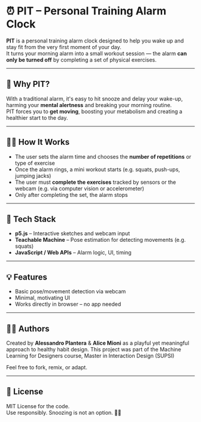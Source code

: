 # ⏰ PIT – Personal Training Alarm Clock

**PIT** is a personal training alarm clock designed to help you wake up and stay fit from the very first moment of your day.  
It turns your morning alarm into a small workout session — the alarm **can only be turned off** by completing a set of physical exercises.

---

## 🧠 Why PIT?

With a traditional alarm, it's easy to hit snooze and delay your wake-up, harming your **mental alertness** and breaking your morning routine.  
PIT forces you to **get moving**, boosting your metabolism and creating a healthier start to the day.

---

## 🏋️‍♂️ How It Works

- The user sets the alarm time and chooses the **number of repetitions** or type of exercise
- Once the alarm rings, a mini workout starts (e.g. squats, push-ups, jumping jacks)
- The user must **complete the exercises** tracked by sensors or the webcam (e.g. via computer vision or accelerometer)
- Only after completing the set, the alarm stops

---

## 🧰 Tech Stack

- **p5.js** – Interactive sketches and webcam input
- **Teachable Machine** – Pose estimation for detecting movements (e.g. squats)
- **JavaScript / Web APIs** – Alarm logic, UI, timing

---

## 💡 Features

- Basic pose/movement detection via webcam
- Minimal, motivating UI
- Works directly in browser – no app needed
---

## 👨‍💻 Authors

Created by **Alessandro Plantera** & **Alice Mioni** as a playful yet meaningful approach to healthy habit design.
This project was part of the Machine Learning for Designers course, Master in Interaction Design (SUPSI)

Feel free to fork, remix, or adapt.

---

## 📄 License

MIT License for the code.  
Use responsibly. Snoozing is not an option. 🚫😴
